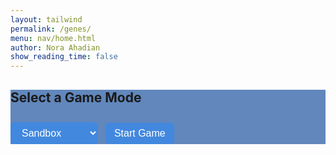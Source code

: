 ```yaml
---
layout: tailwind
permalink: /genes/
menu: nav/home.html
author: Nora Ahadian
show_reading_time: false
---
```

<style>
  body {
    background-image: url('{{site.baseurl}}/images/dnacircle.png');
    background-repeat: no-repeat;
    background-position: center calc(50% + 20px);
    background-size: 700px;
  }

  body.no-bg {
    background-image: none;
  }

  .sequence-box {
    display: flex;
    gap: 6px;
    padding: 12px;
    border: 1px solid #ccc;
    background: #f9f9f9;
    font-family: monospace;
    font-size: 22px;
    margin-top: 10px;
    min-height: 40px;
    flex-wrap: wrap;
  }

  .genes-page .base {
    cursor: move;
    padding: 4px 10px;
    border: 1px solid #999;
    border-radius: 4px;
    background: #fff;
  }

  .genes-page .A { color: #e74c3c; }
  .genes-page .T { color: #2980b9; }
  .genes-page .C { color: #27ae60; }
  .genes-page .G { color: #f39c12; }

  .genes-page button,
  .genes-page select {
    margin-top: 10px;
    padding: 8px 14px;
    background: rgb(66, 136, 223); /* Dropdown/button color */
    color: white!important ;
    border: none;
    font-size: 16px;
    cursor: pointer;
    margin-right: 8px;
    border-radius: 6px;
  }

  .genes-page button:hover {
    background-color:rgb(255, 255, 255); /* Button Hover color */
    color: SteelBlue !important ;

  }

  .genes-page select {
    color: black;
  }

  .genes-page #mutation-type,
  .genes-page #mutation-effect {
    margin-top: 18px;
    font-weight: bold;
    font-size: 18px;
  }

  .genes-page .hidden {
    display: none;
  }

  .genes-page .progress-container {
    width: 100%;
    background-color: #e0e0e0;
    border-radius: 4px;
    margin-top: 10px;
    height: 20px;
    overflow: hidden;
  }

  .genes-page .progress-bar {
    height: 100%;
    width: 0%;
    background-color: #4CAF50;
    text-align: center;
    color: white;
    line-height: 20px;
    font-size: 12px;
  }

  .genes-page #move-counter {
    font-weight: bold;
    margin-top: 10px;
  }

  .genes-page #you-won-message {
    font-size: 20px;
    color: green;
    font-weight: bold;
    margin-top: 12px;
  }

  /* Popup overlay for mode selector */
  .popup-overlay {
    position: fixed;
    top: 0;
    left: 0;
    width: 100%;
    height: 100%;
    background: rgb(34, 90, 232); 
    display: flex;
    justify-content: center;
    align-items: center;
    z-index: 1000;
  }

  .popup-content {
    background-color: #e6f0ff; /* light blue */
    padding: 40px;
    border-radius: 12px;
    box-shadow: 0 0 20px rgba(0,0,0,0.3);
    text-align: center;
  }

  .popup-content h2 {
    font-size: 22px;
    margin-bottom: 12px;
    color: #003366;
  }

  .popup-content select {
    font-size: 16px;
    padding: 8px 12px;
    margin-bottom: 20px;
  }

  .popup-content button {
    padding: 10px 20px;
    background-color: #003366;
    color: white;
    font-size: 16px;
    border: none;
    border-radius: 6px;
    cursor: pointer;
  }

  .popup-content button:hover {
    background-color: #002244;
  }

  .highlighted {
  box-shadow: 0 0 0 4px red !important;
  position: relative;
  z-index: 1001;
  transition: box-shadow 0.3s ease;
}

.highlighted.done {
  box-shadow: 0 0 0 4px limegreen !important;
}

#tutorial-next:disabled {
  background-color: #b91c1c; /* Red */
  cursor: not-allowed;
}

#tutorial-next.enabled {
  background-color: #16a34a !important; /* Green */
}

</style>

<div class="genes-page">

<!-- Game Mode Selector -->
<div id="mode-select" class="fixed inset-0 flex items-center justify-center bg-black bg-opacity-50 z-50">
  <div style="background-color:rgba(17, 75, 156, 0.66);" class="p-6 rounded-lg max-w-md w-full text-white text-center shadow-xl">
    <h2 class="text-2xl font-bold mb-4">Select a Game Mode</h2>
    <select id="mode" onchange="handleModeChange()" class="mb-4 p-2 rounded bg-gray-700 text-white w-full">
      <option value="sandbox">Sandbox</option>
      <option value="fix">Fix the Gene</option>
    </select>
    <div id="difficulty-container" class="hidden mb-4">
      <h3 class="font-semibold mb-2">Select Difficulty</h3>
      <select id="difficulty" class="p-2 rounded bg-gray-700 text-white w-full">
        <option value="easy">Easy (4 bases)</option>
        <option value="medium" selected>Medium (8 bases)</option>
        <option value="hard">Hard (12 bases)</option>
      </select>
    </div>
    <button id="start-button" class="bg-indigo-600 hover:bg-indigo-700 px-4 py-2 rounded w-full mt-2">Start Game</button>
  </div>
</div>


<!-- Difficulty Level Selector (hidden by default) -->
<div id="difficulty-container" class="hidden">
  <h2 style="font-size: 18px; font-weight: bold;">Select Difficulty:</h2>
  <select id="difficulty" style="font-size: 16px; margin-bottom: 10px;">
    <option value="easy">Easy (4 bases)</option>
    <option value="medium" selected>Medium (8 bases)</option>
    <option value="hard">Hard (12 bases)</option>
  </select>
</div>

<!-- Shared Gene Selection -->
<div id="game-ui" class="hidden">
  <label for="gene-select">Select a gene:</label>
  <select id="gene-select">
    <option value="random">Random</option>
  </select>
  <button onclick="loadSelectedGene()">Load Gene</button>

  <p id="gene-name">Gene: ...</p>
  <p id="condition-name">Condition: ...</p>

  <div id="dna-sequence" class="sequence-box"></div>

  <!-- Fix the Gene Mode UI -->
  <div id="fix-tools" class="hidden">
    <div class="progress-container">
      <div class="progress-bar" id="progress-bar">0%</div>
    </div>
    <div id="move-counter">Moves: 0</div>
    <p id="you-won-message"></p>
  </div>

  <!-- Sandbox Mode UI -->
  <div id="sandbox-tools" class="hidden" style="margin-top: 12px;">
    <select id="mutation-action">
      <option value="substitute">Substitution</option>
      <option value="insert">Insertion</option>
      <option value="delete">Deletion</option>
    </select>
    <input type="text" id="base-input" maxlength="1" placeholder="Base (A/T/C/G)" />
    <button onclick="applyMutation()">Apply Mutation</button>
  </div>

  <p id="mutation-effect"></p>
</div>

<!-- Scramble popup (for Fix mode only) -->
<div id="scramble-popup" style="
  position: fixed;
  top: 0; left: 0; right: 0; bottom: 0;
  background: rgba(0,0,0,0.8);
  color: white;
  font-size: 24px;
  display: none;
  justify-content: center;
  align-items: center;
  z-index: 100;
  flex-direction: column;
">
  <p>Randomizing sequence…</p>
</div>

</div>

<script>
// Finalized tutorial with locked steps, button highlighting, and mode-specific logic
const BACKEND_URL = "http://127.0.0.1:8504/api";
let currentGene = "";
let currentCondition = "";
let correctSequence = "";
let currentSequence = "";
let moveCount = 0;
let mode = "sandbox";
let baseMoved = false;
let mutationUsed = false;

function handleModeChange() {
const selected = document.getElementById("mode").value;
if (selected === "fix") {
document.getElementById("fix-tools").classList.remove("hidden");
document.getElementById("sandbox-tools").classList.add("hidden");
document.getElementById("difficulty-container").classList.remove("hidden");
} else {
document.getElementById("fix-tools").classList.add("hidden");
document.getElementById("sandbox-tools").classList.remove("hidden");
document.getElementById("difficulty-container").classList.add("hidden");
}
}

function startGame() {
mode = document.getElementById("mode").value;
mutationUsed = false;
baseMoved = false;
document.getElementById("mode-select").classList.add("hidden");
document.getElementById("game-ui").classList.remove("hidden");
document.body.classList.add("no-bg");
handleModeChange();
populateGeneList();
showTutorial();
}

async function populateGeneList() {
try {
const res = await fetch(`${BACKEND_URL}/gene-list`);
const data = await res.json();
const select = document.getElementById("gene-select");
select.innerHTML = `<option value="random">Random</option>`;
data.genes.forEach(gene => {
const opt = document.createElement("option");
opt.value = gene;
opt.textContent = gene;
select.appendChild(opt);
});
} catch (err) {
console.error("Failed to load gene list:", err);
}
}

function scrambleSequence(seq) {
const arr = seq.split('');
for (let i = arr.length - 1; i > 0; i--) {
const j = Math.floor(Math.random() * (i + 1));
[arr[i], arr[j]] = [arr[j], arr[i]];
}
return arr.join('');
}

function loadSelectedGene() {
const selected = document.getElementById("gene-select").value;
const difficulty = document.getElementById("difficulty").value;
const lengthMap = { easy: 4, medium: 8, hard: 12 };
const desiredLength = lengthMap[difficulty];
fetch(`${BACKEND_URL}/choose-gene?name=${selected}&length=${desiredLength}`)
.then(res => res.json())
.then(data => {
currentGene = data.gene;
currentCondition = data.condition;
correctSequence = data.sequence;
moveCount = 0;
document.getElementById("you-won-message").textContent = "";
document.getElementById("gene-name").textContent = `Gene: ${currentGene}`;
document.getElementById("condition-name").textContent = `Condition: ${currentCondition}`;
document.getElementById("mutation-effect").textContent = "";
document.getElementById("move-counter").textContent = "Moves: 0";
if (mode === "fix") {
document.getElementById("scramble-popup").style.display = "flex";
let scrambled = correctSequence;
let attempts = 0;
while (similarity(scrambled, correctSequence) >= 0.5 && attempts < 100) {
scrambled = scrambleSequence(correctSequence);
attempts++;
}
currentSequence = scrambled;
setTimeout(() => {
renderSequence(currentSequence);
document.getElementById("scramble-popup").style.display = "none";
updateProgress();
}, 1200);
} else {
currentSequence = correctSequence;
renderSequence(currentSequence);
}
updateProgress();
});
}

function similarity(seq1, seq2) {
let correct = 0;
for (let i = 0; i < seq1.length; i++) {
if (seq1[i] === seq2[i]) correct++;
}
return correct / seq1.length;
}

function renderSequence(sequence) {
const box = document.getElementById("dna-sequence");
box.innerHTML = "";
for (let i = 0; i < sequence.length; i++) {
const span = document.createElement("span");
span.textContent = sequence[i];
span.className = `base ${sequence[i]}`;
span.setAttribute("draggable", "true");
span.dataset.index = i;
span.ondragstart = e => {
e.dataTransfer.setData("text/plain", e.target.dataset.index);
};
span.ondragover = e => e.preventDefault();
span.ondrop = e => {
e.preventDefault();
const fromIndex = parseInt(e.dataTransfer.getData("text/plain"));
const toIndex = parseInt(e.target.dataset.index);
swapBases(fromIndex, toIndex);
};
box.appendChild(span);
}
}

function swapBases(fromIndex, toIndex) {
let arr = currentSequence.split('');
[arr[fromIndex], arr[toIndex]] = [arr[toIndex], arr[fromIndex]];
currentSequence = arr.join('');
baseMoved = true;
if (mode === "fix") {
moveCount++;
document.getElementById("move-counter").textContent = `Moves: ${moveCount}`;
updateProgress();
}
renderSequence(currentSequence);
}

function applyMutation() {
mutationUsed = true;
const action = document.getElementById("mutation-action").value;
const base = document.getElementById("base-input").value.toUpperCase();
const bases = currentSequence.split("");
if (!["A", "T", "C", "G"].includes(base) && action !== "delete") {
alert("Please enter a valid base (A, T, C, G)");
return;
}
if (action === "substitute") {
bases[0] = base;
showEffect("Substitution changes one base and can alter a protein, or sometimes do nothing (silent).");
} else if (action === "insert") {
bases.splice(0, 0, base);
showEffect("Insertion can cause a frameshift, altering the entire protein downstream.");
} else if (action === "delete") {
bases.splice(0, 1);
showEffect("Deletion removes a base, often causing a frameshift mutation.");
}
currentSequence = bases.join("").substring(0, 12);
renderSequence(currentSequence);
}

function updateProgress() {
if (mode !== "fix") return;
let correct = 0;
for (let i = 0; i < correctSequence.length; i++) {
if (currentSequence[i] === correctSequence[i]) correct++;
}
const percent = Math.floor((correct / correctSequence.length) * 100);
const bar = document.getElementById("progress-bar");
bar.style.width = percent + "%";
bar.textContent = `${percent}%`;
if (percent === 100) {
document.getElementById("you-won-message").textContent = "🎉 You fixed the gene!";
}
}

function showEffect(text) {
document.getElementById("mutation-effect").textContent = `Effect: ${text}`;
}
let tutorialStep = 0;
let tutorialLock = false;
const tutorialSteps = [];

function highlightElement(selector) {
  document.querySelectorAll(".highlighted").forEach(el => {
    el.classList.remove("highlighted", "done");
  });
  const el = document.querySelector(selector);
  if (el) el.classList.add("highlighted");
}

function showTutorial() {
  tutorialStep = 0;
  tutorialLock = false;
  baseMoved = false;
  mutationUsed = false;
  document.getElementById("tutorial-overlay")?.remove();

  tutorialSteps.length = 0;
  tutorialSteps.push(
    { text: "Welcome! Click 'Next' to begin.", selector: null },
    { text: "Step 1: Open the gene dropdown.", selector: "#gene-select", waitFor: "#gene-select" },
    { text: "Step 2: Click 'Load Gene'.", selector: "button[onclick='loadSelectedGene()']", waitFor: "button[onclick='loadSelectedGene()']" },
    { text: "Step 3: Try dragging a base.", selector: "#dna-sequence", waitFor: () => baseMoved },
    mode === "sandbox"
      ? { text: "Step 4: Apply a mutation.", selector: "#sandbox-tools", waitFor: () => mutationUsed }
      : { text: "Step 4: Watch the progress bar.", selector: ".progress-container" },
    { text: "You're ready! Click 'Next' to finish.", selector: null }
  );

  const overlay = document.createElement("div");
  overlay.id = "tutorial-overlay";
  overlay.className = "fixed inset-0 bg-black bg-opacity-75 z-50 flex items-center justify-center";
  overlay.innerHTML = `
    <div class="bg-white text-black p-6 rounded-lg max-w-md w-full shadow-lg relative text-center flex flex-col items-center mt-64">
      <p id="tutorial-text" class="text-lg mb-4">${tutorialSteps[0].text}</p>
      <button id="tutorial-next" class="bg-blue-600 text-white px-4 py-2 rounded hover:bg-blue-700">Next</button>
      <button id="skip-tutorial" class="bg-red-600 text-white px-4 py-2 rounded hover:bg-red-700 mt-6 font-bold">Skip Tutorial ✖</button>
    </div>`;


  document.body.appendChild(overlay);

  document.getElementById("tutorial-next").onclick = () => {
    if (tutorialLock) return;
    tutorialStep++;
    if (tutorialStep < tutorialSteps.length) {
      runTutorialStep();
    } else {
      endTutorial();
    }
  };

  document.getElementById("skip-tutorial").onclick = endTutorial;
  runTutorialStep();
}
function runTutorialStep() {
  const step = tutorialSteps[tutorialStep];
  document.getElementById("tutorial-text").textContent = step.text;
  tutorialLock = !!step.waitFor;
  
  const nextBtn = document.getElementById("tutorial-next");
  nextBtn.disabled = tutorialLock;
  nextBtn.classList.remove("enabled");

  highlightElement(step.selector);

  if (typeof step.waitFor === "function") {
    const interval = setInterval(() => {
      if (step.waitFor()) {
        clearInterval(interval);
        unlockTutorial();
      }
    }, 300);
  } else if (typeof step.waitFor === "string") {
    const el = document.querySelector(step.waitFor);
    if (el) el.addEventListener("click", unlockTutorial, { once: true });
  }
}
function unlockTutorial() {
  tutorialLock = false;
  const nextBtn = document.getElementById("tutorial-next");
  nextBtn.disabled = false;
  nextBtn.classList.add("enabled");

  const step = tutorialSteps[tutorialStep];
  const el = typeof step.selector === "string" ? document.querySelector(step.selector) : null;
  if (el && el.classList.contains("highlighted")) {
    el.classList.add("done");
  }
}

function endTutorial() {
  document.getElementById("tutorial-overlay")?.remove();
  document.querySelectorAll(".highlighted").forEach(el => el.classList.remove("highlighted"));
}
document.addEventListener("DOMContentLoaded", () => {
  document.getElementById("start-button").addEventListener("click", startGame);
});

</script>